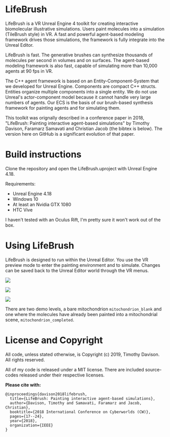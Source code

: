 # LifeBrush
LifeBrush is a VR Unreal Engine 4 toolkit for creating interactive biomolecular illustrative simulations. Users paint molecules into a simulation (TileBrush style) in VR. A fast and powerful agent-based modeling framework drives those simulations, the framework is fully integrate into the Unreal Editor.

LifeBrush is fast. The generative brushes can synthesize thousands of molecules per second in volumes and on surfaces. The agent-based modeling framework is also fast, capable of simulating more than 10,000 agents at 90 fps in VR.

The C++ agent framework is based on an Entity-Component-System that we developed for Unreal Engine. Components are compact C++ structs. Entities organize multiple components into a single entity. We do not use Unreal's actor-component model because it cannot handle very large numbers of agents. Our ECS is the basis of our brush-based synthesis framework for painting agents and for simulating them.

This toolkit was orignally described in a conference paper in 2018, "LifeBrush: Painting interactive agent-based simulations" by Timothy Davison, Faramarz Samavati and Christian Jacob (the bibtex is below). The version here on GitHub is a significant evolution of that paper.

# Build instructions

Clone the repository and open the LifeBrush.uproject with Unreal Engine 4.18.

Requirements:
- Unreal Engine 4.18
- Windows 10
- At least an Nvidia GTX 1080
- HTC Vive

I haven't tested with an Oculus Rift, I'm pretty sure it won't work out of the box.

# Using LifeBrush

LifeBrush is designed to run within the Unreal Editor. You use the VR preview mode to enter the painting environment and to simulate. Changes can be saved back to the Unreal Editor world through the VR menus.

![](docs/main_overview.jpg)

![](docs/menu_interaction-01.jpg)

![](docs/menu_interaction-02.jpg)


There are two demo levels, a bare mitochondrion ``mitochondrion_blank`` and one where the molecules have already been painted into a mitochondrial scene, ``mitochondrion_completed``.


# License and Copyright

All code, unless stated otherwise, is Copyright (c) 2019, Timothy Davison. All rights reserved.

All of my code is released under a MIT license. There are included source-codes released under their respective licenses.

**Please cite with:**
```
@inproceedings{davison2018lifebrush,
  title={LifeBrush: Painting interactive agent-based simulations},
  author={Davison, Timothy and Samavati, Faramarz and Jacob, Christian},
  booktitle={2018 International Conference on Cyberworlds (CW)},
  pages={17--24},
  year={2018},
  organization={IEEE}
}
```
